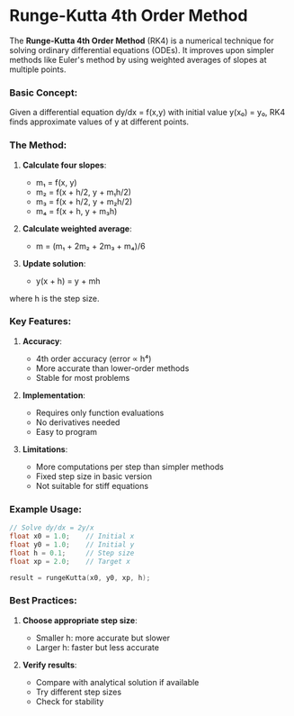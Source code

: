 # Runge-Kutta 4th Order Method

The **Runge-Kutta 4th Order Method** (RK4) is a numerical technique for solving ordinary differential equations (ODEs). It improves upon simpler methods like Euler's method by using weighted averages of slopes at multiple points.

### Basic Concept:

Given a differential equation dy/dx = f(x,y) with initial value y(x₀) = y₀, RK4 finds approximate values of y at different points.

### The Method:

1. **Calculate four slopes**:
   - m₁ = f(x, y)
   - m₂ = f(x + h/2, y + m₁h/2)
   - m₃ = f(x + h/2, y + m₂h/2)
   - m₄ = f(x + h, y + m₃h)

2. **Calculate weighted average**:
   - m = (m₁ + 2m₂ + 2m₃ + m₄)/6

3. **Update solution**:
   - y(x + h) = y + mh

where h is the step size.

### Key Features:

1. **Accuracy**:
   - 4th order accuracy (error ∝ h⁴)
   - More accurate than lower-order methods
   - Stable for most problems

2. **Implementation**:
   - Requires only function evaluations
   - No derivatives needed
   - Easy to program

3. **Limitations**:
   - More computations per step than simpler methods
   - Fixed step size in basic version
   - Not suitable for stiff equations

### Example Usage:
```c
// Solve dy/dx = 2y/x
float x0 = 1.0;    // Initial x
float y0 = 1.0;    // Initial y
float h = 0.1;     // Step size
float xp = 2.0;    // Target x

result = rungeKutta(x0, y0, xp, h);
```

### Best Practices:

1. **Choose appropriate step size**:
   - Smaller h: more accurate but slower
   - Larger h: faster but less accurate

2. **Verify results**:
   - Compare with analytical solution if available
   - Try different step sizes
   - Check for stability